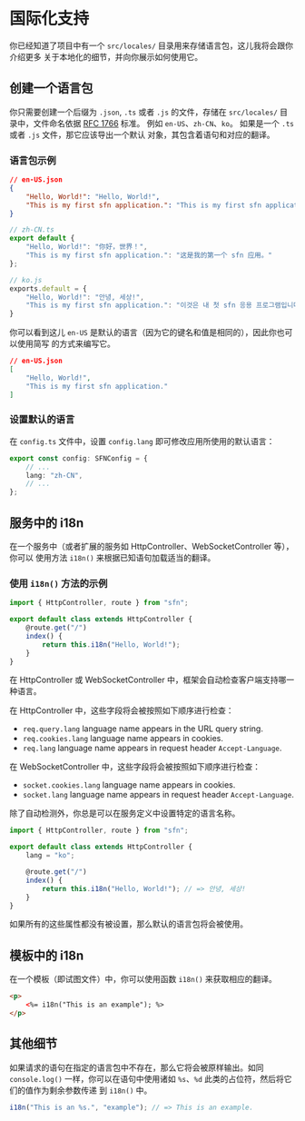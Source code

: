 <!-- title: 国际化 -->
# 国际化支持

你已经知道了项目中有一个 `src/locales/` 目录用来存储语言包，这儿我将会跟你介绍更多
关于本地化的细节，并向你展示如何使用它。

## 创建一个语言包

你只需要创建一个后缀为 `.json`, `.ts` 或者 `.js` 的文件，存储在 `src/locales/` 
目录中，文件命名依据 [RFC 1766](https://www.ietf.org/rfc/rfc1766.txt) 标准。 例如
`en-US`、`zh-CN`、`ko`。 如果是一个 `.ts` 或者 `.js` 文件，那它应该导出一个默认
对象，其包含着语句和对应的翻译。

### 语言包示例

```json
// en-US.json
{
    "Hello, World!": "Hello, World!",
    "This is my first sfn application.": "This is my first sfn application."
}
```

```typescript
// zh-CN.ts
export default {
    "Hello, World!": "你好，世界！",
    "This is my first sfn application.": "这是我的第一个 sfn 应用。"
};
```

```javascript
// ko.js
exports.default = {
    "Hello, World!": "안녕, 세상!",
    "This is my first sfn application.": "이것은 내 첫 sfn 응용 프로그램입니다."
}
```

你可以看到这儿 `en-US` 是默认的语言（因为它的键名和值是相同的），因此你也可以使用简写
的方式来编写它。


```json
// en-US.json
[
    "Hello, World!",
    "This is my first sfn application."
]
```

### 设置默认的语言

在 `config.ts` 文件中，设置 `config.lang` 即可修改应用所使用的默认语言：

```typescript
export const config: SFNConfig = {
    // ...
    lang: "zh-CN",
    // ...
};
```

## 服务中的 i18n

在一个服务中（或者扩展的服务如 HttpController、WebSocketController 等），你可以
使用方法 `i18n()` 来根据已知语句加载适当的翻译。

### 使用 `i18n()` 方法的示例

```typescript
import { HttpController, route } from "sfn";

export default class extends HttpController {
    @route.get("/")
    index() {
        return this.i18n("Hello, World!");
    }
}
```

在 HttpController 或 WebSocketController 中，框架会自动检查客户端支持哪一种语言。

在 HttpController 中，这些字段将会被按照如下顺序进行检查：

- `req.query.lang` language name appears in the URL query string.
- `req.cookies.lang` language name appears in cookies.
- `req.lang` language name appears in request header `Accept-Language`.

在 WebSocketController 中，这些字段将会被按照如下顺序进行检查：

- `socket.cookies.lang` language name appears in cookies.
- `socket.lang` language name appears in request header `Accept-Language`.

除了自动检测外，你总是可以在服务定义中设置特定的语言名称。

```typescript
import { HttpController, route } from "sfn";

export default class extends HttpController {
    lang = "ko";

    @route.get("/")
    index() {
        return this.i18n("Hello, World!"); // => 안녕, 세상!
    }
}
```

如果所有的这些属性都没有被设置，那么默认的语言包将会被使用。

## 模板中的 i18n 

在一个模板（即试图文件）中，你可以使用函数 `i18n()` 来获取相应的翻译。

```html
<p>
    <%= i18n("This is an example"); %>
</p>
```

## 其他细节

如果请求的语句在指定的语言包中不存在，那么它将会被原样输出。如同 `console.log()` 
一样，你可以在语句中使用诸如 `%s`、`%d` 此类的占位符，然后将它们的值作为剩余参数传递
到 `i18n()` 中。

```javascript
i18n("This is an %s.", "example"); // => This is an example.
```